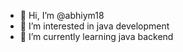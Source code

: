 - 👋 Hi, I’m @abhiym18
- 👀 I’m interested in java development
- 🌱 I’m currently learning java backend


<!---
abhiym18/abhiym18 is a ✨ special ✨ repository because its `README.md` (this file) appears on your GitHub profile.
You can click the Preview link to take a look at your changes.
--->
